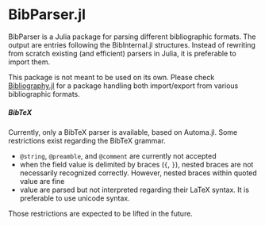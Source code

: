 # BibParser.jl

BibParser is a Julia package for parsing different bibliographic formats. The output are entries following the BibInternal.jl structures. Instead of rewriting from scratch existing (and efficient) parsers in Julia, it is preferable to import them.

This package is not meant to be used on its own. Please check [Bibliography.jl]([https://](https://github.com/Azzaare/Bibliography.jl)) for a package handling both import/export from various bibliographic formats.

##### BibTeX

Currently, only a BibTeX parser is available, based on Automa.jl. Some restrictions exist regarding the BibTeX grammar.
- `@string`, `@preamble`, and `@comment` are currently not accepted
- when the field value is delimited by braces (`{`, `}`), nested braces are not necessarily recognized correctly. However, nested braces within quoted value are fine
- value are parsed but not interpreted regarding their LaTeX syntax. It is preferable to use unicode syntax.

Those restrictions are expected to be lifted in the future.